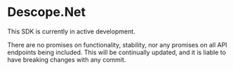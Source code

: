 # Descope.Net

This SDK is currently in active development.

There are no promises on functionality, stability, nor any promises on all API endpoints being included. This will be continually updated, and it is liable to have breaking changes with any commit.
